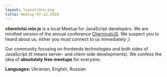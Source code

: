 ```yaml
---
layout: layout/min.pug
title: Meetup 07.12.2019
---
```


**chernivtsi.min.js** is a local Meetup for JavaScript developers. We are minified version of the annual conference [ChernivstiJS](https://chernivtsi.js.org/). We suspect you to heard about us, either you must connect to us immediately ;) 

Our community focusing on frontends technologies and both sides of JavaScript (it means server- and client-side developments). We confess the idea of **absolutely free meetups** for everyone.

**Languages:** Ukranian, English, Russian
